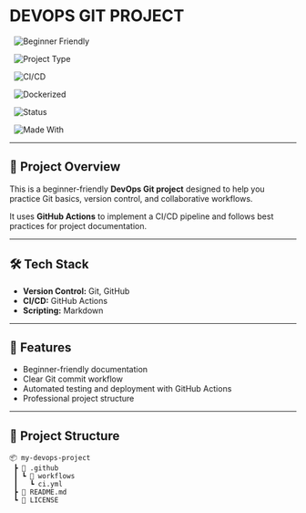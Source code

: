 # DEVOPS GIT PROJECT

<!-- Badges -->

<p align="center">

&nbsp; <img src="https://img.shields.io/badge/Beginner%20Friendly-Yes-brightgreen?style=for-the-badge" alt="Beginner Friendly"/>

&nbsp; <img src="https://img.shields.io/badge/Project%20Type-DevOps%20Git-blue?style=for-the-badge" alt="Project Type"/>

&nbsp; <img src="https://img.shields.io/badge/CI%2FCD-GitHub%20Actions-orange?style=for-the-badge" alt="CI/CD"/>

&nbsp; <img src="https://img.shields.io/badge/Dockerized-No-lightgrey?style=for-the-badge" alt="Dockerized"/>

&nbsp; <img src="https://img.shields.io/badge/Status-Completed-success?style=for-the-badge" alt="Status"/>

&nbsp; <img src="https://img.shields.io/badge/Made%20With-Markdown-lightgrey?style=for-the-badge" alt="Made With"/>

</p>

---

## 📌 Project Overview

This is a beginner-friendly **DevOps Git project** designed to help you practice Git basics, version control, and collaborative workflows.

It uses **GitHub Actions** to implement a CI/CD pipeline and follows best practices for project documentation.

---

## 🛠️ Tech Stack

- **Version Control:** Git, GitHub  
- **CI/CD:** GitHub Actions  
- **Scripting:** Markdown  

---

## 🚀 Features

- Beginner-friendly documentation  
- Clear Git commit workflow  
- Automated testing and deployment with GitHub Actions  
- Professional project structure  

---

## 📂 Project Structure

```plaintext
📦 my-devops-project
 ┣ 📂 .github
 ┃ ┗ 📂 workflows
 ┃   ┗ ci.yml
 ┣ 📜 README.md
 ┗ 📜 LICENSE




